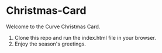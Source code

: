 # Christmas-Card

Welcome to the Curve Christmas Card.

1. Clone this repo and run the index.html file in your browser.
2. Enjoy the season's greetings.
